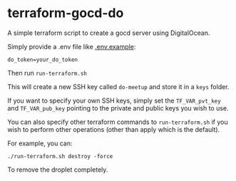 # terraform-gocd-do

A simple terraform script to create a gocd server using DigitalOcean.

Simply provide a .env file like [.env.example](.env.example):

```
do_token=your_do_token
```

Then run `run-terraform.sh`

This will create a new SSH key called `do-meetup` and store it in a `keys` folder.

If you want to specify your own SSH keys, simply set the `TF_VAR_pvt_key` and `TF_VAR_pub_key` pointing to the private and public keys you wish to use.

You can also specify other terraform commands to `run-terraform.sh` if you wish to perform other operations (other than apply which is the default).

For example, you can:

```
./run-terraform.sh destroy -force
```

To remove the droplet completely.
